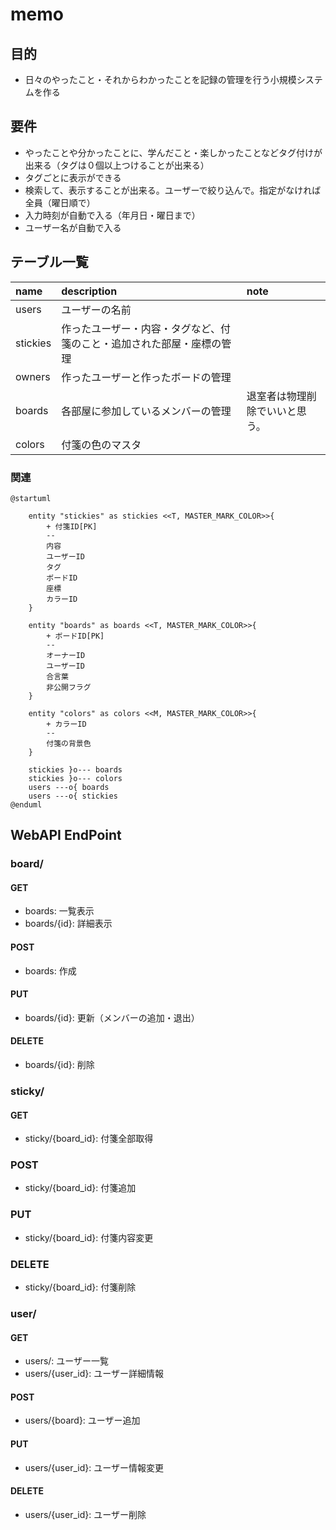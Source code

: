 # memo

## 目的

- 日々のやったこと・それからわかったことを記録の管理を行う小規模システムを作る

## 要件

- やったことや分かったことに、学んだこと・楽しかったことなどタグ付けが出来る（タグは０個以上つけることが出来る）
- タグごとに表示ができる
- 検索して、表示することが出来る。ユーザーで絞り込んで。指定がなければ全員（曜日順で）
- 入力時刻が自動で入る（年月日・曜日まで）
- ユーザー名が自動で入る

## テーブル一覧

| name     | description                                                            | note                           |
| :------- | :--------------------------------------------------------------------- | :----------------------------- |
| users    | ユーザーの名前                                                         |
| stickies | 作ったユーザー・内容・タグなど、付箋のこと・追加された部屋・座標の管理 |
| owners   | 作ったユーザーと作ったボードの管理                                     |
| boards   | 各部屋に参加しているメンバーの管理                                     | 退室者は物理削除でいいと思う。 |
| colors   | 付箋の色のマスタ                                                       |

### 関連

```puml
@startuml

    entity "stickies" as stickies <<T, MASTER_MARK_COLOR>>{
        + 付箋ID[PK]
        --
        内容
        ユーザーID
        タグ
        ボードID
        座標
        カラーID
    }

    entity "boards" as boards <<T, MASTER_MARK_COLOR>>{
        + ボードID[PK]
        --
        オーナーID
        ユーザーID
        合言葉
        非公開フラグ
    }

    entity "colors" as colors <<M, MASTER_MARK_COLOR>>{
        + カラーID
        --
        付箋の背景色
    } 

    stickies }o--- boards
    stickies }o--- colors
    users ---o{ boards
    users ---o{ stickies
@enduml
```

## WebAPI EndPoint

### board/

#### GET

- boards:  一覧表示
- boards/{id}:  詳細表示

#### POST

- boards:  作成
  
#### PUT

- boards/{id}:  更新（メンバーの追加・退出）

#### DELETE

- boards/{id}:  削除

### sticky/

#### GET

- sticky/{board_id}: 付箋全部取得

### POST

- sticky/{board_id}: 付箋追加

### PUT

- sticky/{board_id}: 付箋内容変更

### DELETE

- sticky/{board_id}: 付箋削除

### user/

#### GET

- users/: ユーザー一覧
- users/{user_id}: ユーザー詳細情報

#### POST

- users/{board}: ユーザー追加

#### PUT

- users/{user_id}: ユーザー情報変更

#### DELETE

- users/{user_id}: ユーザー削除
  